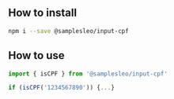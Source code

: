 ## How to install

```zsh
npm i --save @samplesleo/input-cpf
```


## How to use

```javascript
import { isCPF } from '@samplesleo/input-cpf'

if (isCPF('1234567890')) {...}

```